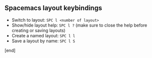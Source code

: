 ## Spacemacs layout keybindings

 * Switch to layout: `SPC l <number of layout>`
 * Show/hide layout help: `SPC l ?` (make sure to close the help before creating or saving layouts)
 * Create a named layout: `SPC l l`
 * Save a layout by name: `SPC l S`


[end]